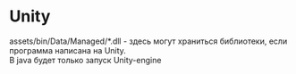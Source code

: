 # Unity

assets/bin/Data/Managed/\*.dll - здесь могут храниться библиотеки, если программа написана на Unity. \
В java будет только запуск Unity-engine

